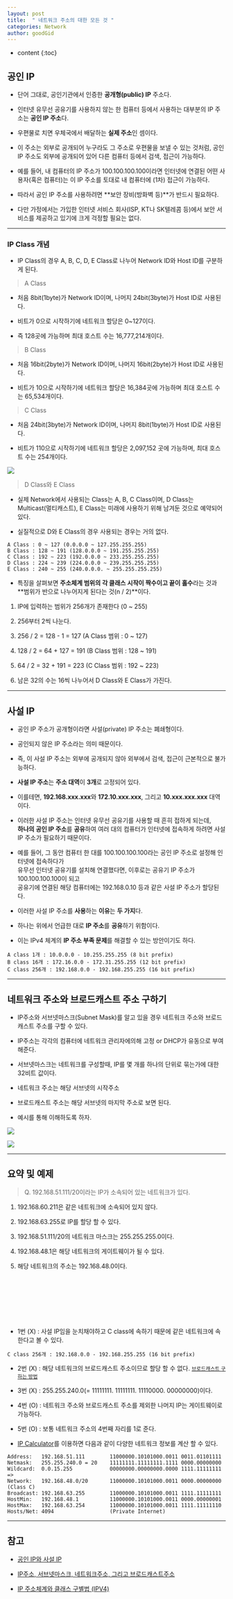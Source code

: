 ```yaml
---
layout: post
title:  " 네트워크 주소의 대한 모든 것 "
categories: Network
author: goodGid
---
```

* content
{:toc}

## 공인 IP 

* 단어 그대로, 공인기관에서 인증한 **공개형(public) IP** 주소다. 

* 인터넷 유무선 공유기를 사용하지 않는 한 컴퓨터 등에서 사용하는 대부분의 IP 주소는 **공인 IP 주소**다. 

* 우편물로 치면 우체국에서 배달하는 **실제 주소**인 셈이다.











* 이 주소는 외부로 공개되어 누구라도 그 주소로 우편물을 보낼 수 있는 것처럼, 공인 IP 주소도 외부에 공개되어 있어 다른 컴퓨터 등에서 검색, 접근이 가능하다. 

* 예를 들어, 내 컴퓨터의 IP 주소가 100.100.100.100이라면 인터넷에 연결된 어떤 사용자(혹은 컴퓨터)는 이 IP 주소를 토대로 내 컴퓨터에 (1차) 접근이 가능하다.

* 따라서 공인 IP 주소를 사용하려면 **보안 장비(방화벽 등)**가 반드시 필요하다. 

* 다만 가정에서는 가입한 인터넷 서비스 회사(ISP, KT나 SK텔레콤 등)에서 보안 서비스를 제공하고 있기에 크게 걱정할 필요는 없다.

---

### IP Class 개념

* IP Class의 경우 A, B, C, D, E Class로 나누어 Network ID와 Host ID를 구분하게 된다. 

> A Class

* 처음 8bit(1byte)가 Network ID이며, 나머지 24bit(3byte)가 Host ID로 사용된다. 

* 비트가 0으로 시작하기에 네트워크 할당은 0~127이다. 

* 즉 128곳에 가능하며 최대 호스트 수는 16,777,214개이다. 

> B Class

* 처음 16bit(2byte)가 Network ID이며, 나머지 16bit(2byte)가 Host ID로 사용된다. 

* 비트가 10으로 시작하기에 네트워크 할당은 16,384곳에 가능하며 최대 호스트 수는 65,534개이다. 

> C Class

* 처음 24bit(3byte)가 Network ID이며, 나머지 8bit(1byte)가 Host ID로 사용된다. 

* 비트가 110으로 시작하기에 네트워크 할당은 2,097,152 곳에 가능하며, 최대 호스트 수는 254개이다.

![](/assets/img/network/network_address_3.png)


> D Class와 E Class

* 실제 Network에서 사용되는 Class는 A, B, C Class이며, D Class는 Multicast(멀티캐스트), E Class는 미래에 사용하기 위해 남겨둔 것으로 예약되어 있다. 

* 실질적으로 D와 E Class의 경우 사용되는 경우는 거의 없다.

```
A Class : 0 ~ 127 (0.0.0.0 ~ 127.255.255.255)
B Class : 128 ~ 191 (128.0.0.0 ~ 191.255.255.255)
C Class : 192 ~ 223 (192.0.0.0 ~ 233.255.255.255)
D Class : 224 ~ 239 (224.0.0.0 ~ 239.255.255.255)
E Class : 240 ~ 255 (240.0.0.0. ~ 255.255.255.255)
```

* 특징을 살펴보면 **주소체계 범위의 각 클래스 시작이 짝수이고 끝이 홀수**라는 것과 <br> **범위가 반으로 나누어지게 된다는 것(n / 2)**이다.


1. IP에 입력하는 범위가 256개가 존재한다 (0 ~ 255)

2. 256부터 2씩 나눈다.

3. 256 / 2 = 128 - 1 = 127 (A Class 범위 : 0 ~ 127)

4. 128 / 2 = 64 + 127 = 191 (B Class 범위 : 128 ~ 191)

5. 64 / 2 = 32 + 191 = 223 (C Class 범위 : 192 ~ 223)

6. 남은 32의 수는 16씩 나누어서 D Class와 E Class가 가진다.



---


## 사설 IP

* 공인 IP 주소가 공개형이라면 사설(private) IP 주소는 폐쇄형이다. 

* 공인되지 않은 IP 주소라는 의미 때문이다. 

* 즉, 이 사설 IP 주소는 외부에 공개되지 않아 외부에서 검색, 접근이 근본적으로 불가능하다. 

* **사설 IP 주소**는 **주소 대역**이 **3개**로 고정되어 있다. 

* 이를테면, **192.168.xxx.xxx**와 **172.10.xxx.xxx**, 그리고 **10.xxx.xxx.xxx** 대역이다. 

* 이러한 사설 IP 주소는 인터넷 유무선 공유기를 사용할 때 흔히 접하게 되는데, <br> **하나의 공인 IP 주소**를 **공유**하여 여러 대의 컴퓨터가 인터넷에 접속하게 하려면 사설 IP 주소가 필요하기 때문이다.

* 예를 들어, 그 동안 컴퓨터 한 대를 100.100.100.100라는 공인 IP 주소로 설정해 인터넷에 접속하다가 <br> 유무선 인터넷 공유기를 설치해 연결했다면, 이후로는 공유기 IP 주소가 100.100.100.100이 되고 <br> 공유기에 연결된 해당 컴퓨터에는 192.168.0.10 등과 같은 사설 IP 주소가 할당된다. 

* 이러한 사설 IP 주소를 **사용**하는 **이유**는 **두 가지**다. 

* 하나는 위에서 언급한 대로 **IP 주소**를 **공유**하기 위함이다. 

* 이는 IPv4 체계의 **IP 주소 부족 문제**를 해결할 수 있는 방안이기도 하다.

```
A class 1개 : 10.0.0.0 - 10.255.255.255 (8 bit prefix)
B class 16개 : 172.16.0.0 - 172.31.255.255 (12 bit prefix)
C class 256개 : 192.168.0.0 - 192.168.255.255 (16 bit prefix)   
```

---

## 네트워크 주소와 브로드캐스트 주소 구하기

* IP주소와 서브넷마스크(Subnet Mask)를 알고 있을 경우 네트워크 주소와 브로드캐스트 주소를 구할 수 있다.

* IP주소는 각각의 컴퓨터에 네트워크 관리자에의해 고정 or DHCP가 유동으로 부여해준다.

* 서브넷마스크는 네트워크를 구성할때, IP를 몇 개를 하나의 단위로 묶는가에 대한 32비트 값이다.

* 네트워크 주소는 해당 서브넷의 시작주소

* 브로드캐스트 주소는 해당 서브넷의 마지막 주소로 보면 된다.

* 예시를 통해 이해하도록 하자.


![](/assets/img/network/network_address_1.png)

![](/assets/img/network/network_address_2.png)

---

## 요약 및 예제

> Q. 192.168.51.111/20이라는 IP가 소속되어 있는 네트워크가 있다.

1. 192.168.60.211은 같은 네트워크에 소속되어 있지 않다.

2. 192.168.63.255로 IP를 할당 할 수 있다.

3. 192.168.51.111/20의 네트워크 마스크는 255.255.255.0이다.

4. 192.168.48.1은 해당 네트워크의 게이트웨이가 될 수 있다.

5. 해당 네트워크의 주소는 192.168.48.0이다.


<br>

<br>

<br>

<br>

<br>

<br>

* 1번 (X) : 사설 IP임을 눈치채야하고 C class에 속하기 때문에 같은 네트워크에 속한다고 볼 수 있다.

```
C class 256개 : 192.168.0.0 - 192.168.255.255 (16 bit prefix)
```

* 2번 (X) : 해당 네트워크의 브로드캐스트 주소이므로 할당 할 수 없다. <small>[브로드캐스트 구하는 방법]({{site.url}}/Network-Address/#네트워크-주소와-브로드캐스트-주소-구하기)</small>

* 3번 (X) : 255.255.240.0(= 11111111. 11111111. 11110000. 00000000)이다.

* 4번 (O) : 네트워크 주소와 브로드캐스트 주소를 제외한 나머지 IP는 게이트웨이로 가능하다.

* 5번 (O) : 보통 네트워크 주소의 4번째 자리를 1로 준다.

* [IP Calculator](http://jodies.de/ipcalc)를 이용하면 다음과 같이 다양한 네트워크 정보를 계산 할 수 있다.

```
Address:   192.168.51.111        11000000.10101000.0011 0011.01101111
Netmask:   255.255.240.0 = 20    11111111.11111111.1111 0000.00000000
Wildcard:  0.0.15.255            00000000.00000000.0000 1111.11111111
=>
Network:   192.168.48.0/20       11000000.10101000.0011 0000.00000000 (Class C)
Broadcast: 192.168.63.255        11000000.10101000.0011 1111.11111111
HostMin:   192.168.48.1          11000000.10101000.0011 0000.00000001
HostMax:   192.168.63.254        11000000.10101000.0011 1111.11111110
Hosts/Net: 4094                  (Private Internet)
```


---

## 참고

* [공인 IP와 사설 IP](http://egloos.zum.com/xxwony/v/73126)

* [IP주소, 서브넷마스크, 네트워크주소, 그리고 브로드캐스트주소](http://unabated.tistory.com/entry/IP%EC%A3%BC%EC%86%8C-%EC%84%9C%EB%B8%8C%EB%84%B7%EB%A7%88%EC%8A%A4%ED%81%AC-%EB%84%A4%ED%8A%B8%EC%9B%8C%ED%81%AC%EC%A3%BC%EC%86%8C-%EA%B7%B8%EB%A6%AC%EA%B3%A0-%EB%B8%8C%EB%A1%9C%EB%93%9C%EC%BA%90%EC%8A%A4%ED%8A%B8%EC%A3%BC%EC%86%8C-%EC%B6%9C%EC%B2%98-IP%EC%A3%BC%EC%86%8C-%EC%84%9C%EB%B8%8C%EB%84%B7%EB%A7%88%EC%8A%A4%ED%81%AC-%EB%84%A4%ED%8A%B8%EC%9B%8C%ED%81%AC%EC%A3%BC%EC%86%8C-%EA%B7%B8%EB%A6%AC%EA%B3%A0-%EB%B8%8C%EB%A1%9C%EB%93%9C%EC%BA%90%EC%8A%A4%ED%8A%B8%EC%A3%BC%EC%86%8C%EC%9E%91%EC%84%B1%EC%9E%90-%ED%95%B4%EC%9D%B8%EC%82%BC%EB%A7%A4)

* [IP 주소체계와 클래스 구별법 (IPV4)](http://korean-daeddo.blogspot.com/2015/12/ip.html)
